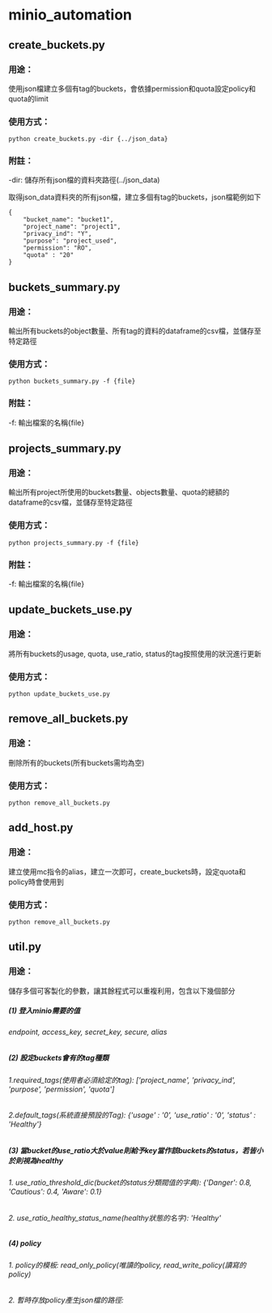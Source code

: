 # minio_automation

## create_buckets.py
### 用途：
使用json檔建立多個有tag的buckets，會依據permission和quota設定policy和quota的limit
### 使用方式：
    python create_buckets.py -dir {../json_data}

### 附註：
-dir: 儲存所有json檔的資料夾路徑(../json_data)

取得json_data資料夾的所有json檔，建立多個有tag的buckets，json檔範例如下  
    
    {
        "bucket_name": "bucket1",
        "project_name": "project1",
        "privacy_ind": "Y",
        "purpose": "project_used",
        "permission": "RO",  
        "quota" : "20"
    }  


## buckets_summary.py
### 用途： 
輸出所有buckets的object數量、所有tag的資料的dataframe的csv檔，並儲存至特定路徑  
### 使用方式： 
    python buckets_summary.py -f {file} 

### 附註：
-f: 輸出檔案的名稱{file}  


## projects_summary.py
### 用途： 
輸出所有project所使用的buckets數量、objects數量、quota的總額的dataframe的csv檔，並儲存至特定路徑
### 使用方式： 
    python projects_summary.py -f {file} 

### 附註：
-f: 輸出檔案的名稱{file}  


## update_buckets_use.py
### 用途： 
將所有buckets的usage, quota, use_ratio, status的tag按照使用的狀況進行更新
### 使用方式： 
    python update_buckets_use.py 


## remove_all_buckets.py
### 用途： 
刪除所有的buckets(所有buckets需均為空)
### 使用方式： 
    python remove_all_buckets.py 


## add_host.py
### 用途： 
建立使用mc指令的alias，建立一次即可，create_buckets時，設定quota和policy時會使用到
### 使用方式： 
    python remove_all_buckets.py 


## util.py
### 用途： 
儲存多個可客製化的參數，讓其餘程式可以重複利用，包含以下幾個部分 

##### (1) 登入minio需要的值
###### endpoint, access_key, secret_key, secure, alias

##### (2) 設定buckets會有的tag種類
###### 1.required_tags(使用者必須給定的tag): ['project_name', 'privacy_ind', 'purpose', 'permission', 'quota']
###### 2.default_tags(系統直接預設的Tag): {'usage' : '0', 'use_ratio' : '0', 'status' : 'Healthy'}

##### (3) 當bucket的use_ratio大於value則給予key當作該buckets的status，若皆小於則視為healthy
###### 1. use_ratio_threshold_dic(bucket的status分類閥值的字典): {'Danger': 0.8, 'Cautious': 0.4,  'Aware': 0.1}
###### 2. use_ratio_healthy_status_name(healthy狀態的名字): 'Healthy'

##### (4) policy
###### 1. policy的模板: read_only_policy(唯讀的policy, read_write_policy(讀寫的policy)
###### 2. 暫時存放policy產生json檔的路徑: 

